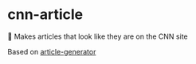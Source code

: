 # cnn-article
:newspaper: Makes articles that look like they are on the CNN site

Based on [article-generator](https://github.com/2016rshah/article-generator)
